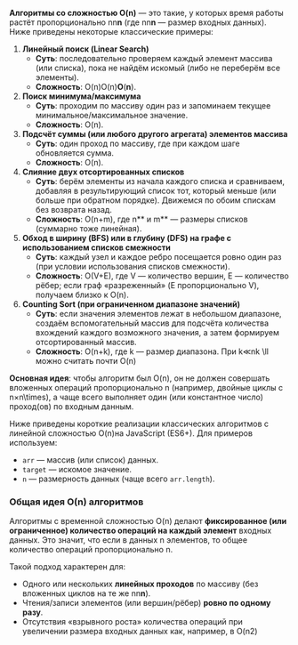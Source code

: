 **Алгоритмы со сложностью O(n)** — это такие, у которых время работы растёт пропорционально nn**n** (где nn**n** — размер входных данных). Ниже приведены некоторые классические примеры:

1. **Линейный поиск (Linear Search)**
   * **Суть**: последовательно проверяем каждый элемент массива (или списка), пока не найдём искомый (либо не переберём все элементы).
   * **Сложность**: O(n)O(n)**O**(**n**).
2. **Поиск минимума/максимума**
   * **Суть**: проходим по массиву один раз и запоминаем текущее минимальное/максимальное значение.
   * **Сложность**: O(n).
3. **Подсчёт суммы (или любого другого агрегата) элементов массива**
   * **Суть**: один проход по массиву, где при каждом шаге обновляется сумма.
   * **Сложность**: O(n).
4. **Слияние двух отсортированных списков**
   * **Суть**: берём элементы из начала каждого списка и сравниваем, добавляя в результирующий список тот, который меньше (или больше при обратном порядке). Движемся по обоим спискам без возврата назад.
   * **Сложность**: O(n+m), где n** и m** — размеры списков (суммарно тоже линейная).
5. **Обход в ширину (BFS) или в глубину (DFS) на графе с использованием списков смежности**
   * **Суть**: каждый узел и каждое ребро посещается ровно один раз (при условии использования списков смежности).
   * **Сложность**: O(V+E), где V — количество вершин, E — количество рёбер; если граф «разреженный» (E пропорционально V), получаем близко к O(n).
6. **Counting Sort (при ограниченном диапазоне значений)**
   * **Суть**: если значения элементов лежат в небольшом диапазоне, создаём вспомогательный массив для подсчёта количества вхождений каждого возможного значения, а затем формируем отсортированный массив.
   * **Сложность**: O(n+k), где k — размер диапазона. При k≪nk \\ll  можно считать почти O(n)



**Основная идея**: чтобы алгоритм был O(n), он не должен совершать вложенных операций пропорционально n (например, двойные циклы с n×n\times), а чаще всего выполняет один (или константное число) проход(ов) по входным данным.

Ниже приведены короткие реализации классических алгоритмов с линейной сложностью O(n)на JavaScript (ES6+).
Для примеров используем:

* `arr` — массив (или список) данных.
* `target` — искомое значение.
* `n` — размерность данных (чаще всего `arr.length`).

### Общая идея O(n) алгоритмов

Алгоритмы с временной сложностью O(n) делают **фиксированное (или ограниченное) количество операций на каждый элемент** входных данных. Это значит, что если в данных n элементов, то общее количество операций пропорционально n.

Такой подход характерен для:

* Одного или нескольких **линейных проходов** по массиву (без вложенных циклов на те же nn**n**).
* Чтения/записи элементов (или вершин/рёбер) **ровно по одному разу**.
* Отсутствия «взрывного роста» количества операций при увеличении размера входных данных как, например, в O(n2)
